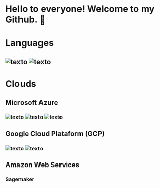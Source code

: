 #                              Hello to everyone! Welcome to my Github. 👋
# Languages
## ![texto](https://img.shields.io/static/v1?label=language&message=PYTHON&color=green&style=flat-square "language")           ![texto](https://img.shields.io/static/v1?label=language&message=SQL&color=yellow&style=flat-square "language")
# Clouds 
## Microsoft Azure
###  ![texto](https://img.shields.io/static/v1?label=MSAzure&message=KUBERNETES&color=black&style=flat-square "Cloud")  ![texto](https://img.shields.io/static/v1?label=MSAzure&message=VIRTUALMACHINE&color=black&style=flat-square "Cloud") ![texto](https://img.shields.io/static/v1?label=MSAzure&message=POSTGRES&color=black&style=flat-square "Cloud")
## Google Cloud Plataform (GCP) 
### ![texto](https://img.shields.io/static/v1?label=MSAzure&message=GOOGLESTORAGE&color=black&style=flat-square "Cloud")  ![texto](https://img.shields.io/static/v1?label=MSAzure&message=BIGQUERY&color=black&style=flat-square "Cloud")
## Amazon Web Services
### Sagemaker
<!--
**alexlourencomattos/alexlourencomattos** is a ✨ _special_ ✨ repository because its `README.md` (this file) appears on your GitHub profile.

Here are some ideas to get you started:

- 🔭 I’m currently working on ...
- 🌱 I’m currently learning ...
- 👯 I’m looking to collaborate on ...
- 🤔 I’m looking for help with ...
- 💬 Ask me about ...
- 📫 How to reach me: ...
- 😄 Pronouns: ...
- ⚡ Fun fact: ...
-->

